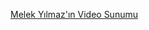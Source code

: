 [Melek Yılmaz'ın Video Sunumu](https://drive.google.com/file/d/176IzrnTGf5LWOJd6D49rbuRyrSVqdlht/view?usp=drive_link)

